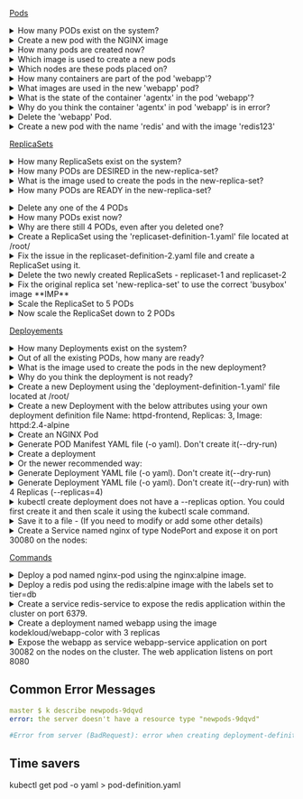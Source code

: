 [Pods](https://kodekloud.com/p/practice-test-kubernetes-ckad-pods)

<details><summary>How many PODs exist on the system?</summary>

```yaml
k get pods
```

</details>

<details><summary>Create a new pod with the NGINX image</summary>

```yaml
k run pod --image=nginx
```

</details>   

<details><summary>How many pods are created now?</summary>

```yaml
k get pods
```

</details>

<details><summary>Which image is used to create a new pods</summary>

```yaml
k describe pods newpods-lf26b
```

</details>

<details><summary>Which nodes are these pods placed on?</summary>

```yaml
k get pods -o=wide
```

</details>

<details><summary>How many containers are part of the pod 'webapp'?</summary>

```yaml
k describe pods webapp
```

</details>

<details><summary>What images are used in the new 'webapp' pod?</summary>

```yaml
k describe po webapp
```

</details>

<details><summary>What is the state of the container 'agentx' in the pod 'webapp'?</summary>

```yaml
k describe po webapp
```

</details>

<details><summary>Why do you think the container 'agentx' in pod 'webapp' is in error?</summary>

```yaml
k describe po webapp
```

</details>

<details><summary>Delete the 'webapp' Pod.</summary>

```yaml
k delete po webapp
```

</details>

<details><summary>Create a new pod with the name 'redis' and with the image 'redis123'</summary>

```yaml
k run redis --image=redis123 --generator=run-pod/v1
``` //TODO

</details>

<details><summary>Now fix the image on the pod to 'redis'.</summary>

```yaml
k edit po redis
```

</details>

[ReplicaSets](https://kodekloud.com/p/practice-test-kubernetes-ckad-replicasets)

<details><summary>How many ReplicaSets exist on the system?</summary>

```yaml
k get rs
```

</details>
    
<details><summary>How many PODs are DESIRED in the new-replica-set?</summary>

```yaml
k get rs
```
Look at desired 
</details>
    
<details><summary>What is the image used to create the pods in the new-replica-set?</summary>

```yaml
k describe rs
```
</details>
    
<details><summary>How many PODs are READY in the new-replica-set?</summary>

```yaml
k get rs
```
 
Look at ready column</details> 
   
<details><summary>Delete any one of the 4 PODs</summary>

```yaml
k delete po new-replica-set-kfgml
```
</details>
    
<details><summary>How many PODs exist now?</summary>

```yaml
k get po
```

</details>
    
<details><summary>Why are there still 4 PODs, even after you deleted one?</summary>     
New pod created automatically when deleted one. RS ensures desired number of pods</details> 
    
<details><summary>Create a ReplicaSet using the 'replicaset-definition-1.yaml' file located at /root/</summary>

```yaml
kubectl create -f FILENAME 
```

</details>
    
<details><summary>Fix the issue in the replicaset-definition-2.yaml file and create a ReplicaSet using it.</summary>
Lables should match, API Version </details>
    
<details><summary>Delete the two newly created ReplicaSets - replicaset-1 and replicaset-2</summary>

```yaml
k delete rs name
```

</details>
    
<details><summary>Fix the original replica set 'new-replica-set' to use the correct 'busybox' image **IMP**</summary>
     
```yaml
k edit rs new-replica-set.
```
   
Delete all pods 
</details>
 
<details><summary>Scale the ReplicaSet to 5 PODs</summary>

```yaml
k edit rs new-replica-set
```

</details>
    
<details><summary>Now scale the ReplicaSet down to 2 PODs</summary>
k edit rs new-replica-set //TODO </details>
    
[Deployements](https://kodekloud.com/p/practice-test-kubernetes-ckad-deployments)    

<details><summary>How many Deployments exist on the system?</summary>

```yaml
k get deploy 
```   

</details>
    
<details><summary>Out of all the existing PODs, how many are ready?</summary>

```yaml
k get po
Ready Column - 0/1
```   

</details>
    
<details><summary>What is the image used to create the pods in the new deployment?</summary>

```yaml
k get deploy -o=wide
```   

</details>
    
<details><summary>Why do you think the deployment is not ready?</summary>
Image does not exist</details>
    
<details><summary>Create a new Deployment using the 'deployment-definition-1.yaml' file located at /root/</summary>
kind, api version, labels, image  </details>

<details><summary>Create a new Deployment with the below attributes using your own deployment definition file Name: httpd-frontend, Replicas: 3, Image: httpd:2.4-alpine</summary>    

```yaml
kubectl run --generator=deployment/v1beta1 httpd-frontend --replicas=3 --image=httpd:2.4-alpine
```   

</details>
     
<details><summary>Create an NGINX Pod </summary>

```yaml
kubectl run --generator=run-pod/v1 nginx --image=nginx
```   

</details>

<details><summary>Generate POD Manifest YAML file (-o yaml). Don't create it(--dry-run)</summary>

```yaml
kubectl run --generator=run-pod/v1 nginx --image=nginx --dry-run -o yaml
```   

</details>

<details><summary>Create a deployment</summary>

```yaml
kubectl run --generator=deployment/v1beta1 nginx --image=nginx
```   

</details>

<details><summary>Or the newer recommended way:</summary>

```yaml
kubectl create deployment --image=nginx nginx
```   

</details>

<details><summary>Generate Deployment YAML file (-o yaml). Don't create it(--dry-run)</summary>

```yaml
kubectl run --generator=deployment/v1beta1 nginx --image=nginx --dry-run -o yaml
    Or
kubectl create deployment --image=nginx nginx --dry-run -o yaml
```   

</details>

<details><summary>Generate Deployment YAML file (-o yaml). Don't create it(--dry-run) with 4 Replicas (--replicas=4)</summary>

```yaml
kubectl run --generator=deployment/v1beta1 nginx --image=nginx --dry-run --replicas=4 -o yaml
```   

</details>

<details><summary>kubectl create deployment does not have a --replicas option. You could first create it and then scale it using the kubectl scale command.</summary></details>

<details><summary>Save it to a file - (If you need to modify or add some other details)</summary>

```yaml
kubectl run --generator=deployment/v1beta1 nginx --image=nginx --dry-run --replicas=4 -o yaml > nginx-deployment.yaml
```   

</details>


<details><summary>Create a Service named nginx of type NodePort and expose it on port 30080 on the nodes:</summary>

```yaml
kubectl create service nodeport nginx --tcp=80:80 --node-port=30080 --dry-run -o yaml
```   

</details>
      
  
[Commands](https://kodekloud.com/p/practice-test-kubernetes-cka-imperative-1)   

<details><summary>Deploy a pod named nginx-pod using the nginx:alpine image.</summary>

```yaml
k run  --generator=run-pod/v1 nginx-pod --image=nginx:alpine
```

</details>
   
<details><summary>Deploy a redis pod using the redis:alpine image with the labels set to tier=db</summary>   

```yaml
k run  --generator=run-pod/v1 redis --labels=tier=db --image=redis:alpine
```

</details>

<details><summary>Create a service redis-service to expose the redis application within the cluster on port 6379.</summary>

```yaml
k expose pod redis --port=6379 --name redis-service
```

</details>
  
<details><summary>Create a deployment named webapp using the image kodekloud/webapp-color with 3 replicas</summary>

```yaml
k run --generator=deployment/v1beta1 webapp --image=kodekloud/webapp-color --replicas=3  
```

</details>
    
<details><summary>Expose the webapp as service webapp-service application on port 30082 on the nodes on the cluster. The web application listens on port 8080</summary>

```yaml
kubectl expose deployment webapp --type=NodePort --port=8080 --name=webapp-service --dry-run -o yaml > webapp-service.yaml
```

</details>
    




## Common Error Messages

```yaml
master $ k describe newpods-9dqvd
error: the server doesn't have a resource type "newpods-9dqvd"
```

```yaml
#Error from server (BadRequest): error when creating deployment-definition-1.yaml: deployment in version "v1" cannot be handled as a Deployment: no kind "deployment" is registered for version "apps/v1"
```

## Time savers
kubectl get pod <pod-name> -o yaml > pod-definition.yaml
